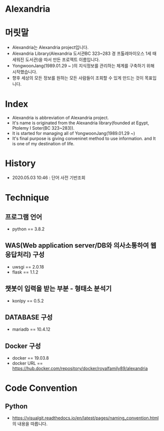 # Alexandria
# 머릿말
- Alexandria는 Alexandria project입니다. 
- Alexandria Library(Alexandria 도서관BC 323~283 경 프톨레마이오스 1세 때 세워진 도서관)을 따서 만든 프로젝트 이름입니다.
- YongwoonJang(1989.01.29 ~ )의 지식정보를 관리하는 체계를 구축하기 위해 시작했습니다. 
- 향후 세상의 모든 정보를 원하는 모든 사람들이 조회할 수 있게 만드는 것이 목표입니다. 


# Index
- Alexandria is abbreviation of Alexandria project. 
- It's name is originated from the Alexandria library(founded at Egypt, Ptolemy I Soter(BC 323~283)).
- It is started for managing all of YongwoonJang(1989.01.29 ~) 
- It's final purpose is giving conveninet method to use information. and It is one of my destination of life.


# History
- 2020.05.03 10:46 : 단어 사전 기반조회


# Technique
## 프로그램 언어
- python == 3.8.2

## WAS(Web application server/DB와 의사소통하여 웹 응답처리) 구성
- uwsgi == 2.0.18
- flask == 1.1.2 

## 챗봇이 입력을 받는 부분 - 형태소 분석기 
- konlpy == 0.5.2

## DATABASE 구성 
- mariadb == 10.4.12 

## Docker 구성
- docker == 19.03.8
- docker URL == https://hub.docker.com/repository/docker/royalfamily89/alexandria


# Code Convention
## Python
- https://visualgit.readthedocs.io/en/latest/pages/naming_convention.html 의 내용을 따릅니다.  
